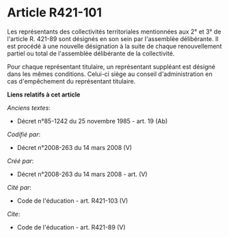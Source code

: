 # Article R421-101

Les représentants des collectivités territoriales mentionnées aux 2° et 3° de l'article R. 421-89 sont désignés en son sein
par l'assemblée délibérante. Il est procédé à une nouvelle désignation à la suite de chaque renouvellement partiel ou total
de l'assemblée délibérante de la collectivité. 

Pour chaque représentant titulaire, un représentant suppléant est désigné dans les mêmes conditions. Celui-ci siège au
conseil d'administration en cas d'empêchement du représentant titulaire.

**Liens relatifs à cet article**

_Anciens textes_:

  - Décret n°85-1242 du 25 novembre 1985 - art. 19 (Ab)

_Codifié par_:

  - Décret n°2008-263 du 14 mars 2008 (V)

_Créé par_:

  - Décret n°2008-263 du 14 mars 2008 - art. (V)

_Cité par_:

  - Code de l'éducation - art. R421-103 (V)

_Cite_:

  - Code de l'éducation - art. R421-89 (V)
